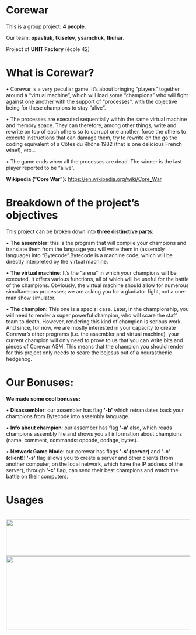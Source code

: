 # Corewar


This is a group project: __4 people__.


Our team: __opavliuk__, __tkiselev__, __ysamchuk__, __tkuhar__.


Project of __UNIT Factory__ (école 42)


# What is Corewar?

• Corewar is a very peculiar game. It’s about bringing “players” together around a
“virtual machine”, which will load some “champions” who will fight against one another
with the support of “processes”, with the objective being for these champions
to stay “alive”.


• The processes are executed sequentially within the same virtual machine and memory
space. They can therefore, among other things, write and rewrite on top of
each others so to corrupt one another, force the others to execute instructions that
can damage them, try to rewrite on the go the coding equivalent of a Côtes du
Rhône 1982 (that is one delicious French wine!), etc...


• The game ends when all the processes are dead. The winner is the last player
reported to be “alive”.


__Wikipedia ("Core War"):__ https://en.wikipedia.org/wiki/Core_War


# Breakdown of the project’s objectives


This project can be broken down into __three distinctive parts__:


• __The assembler__: this is the program that will compile your champions and translate
them from the language you will write them in (assembly language) into “Bytecode”.Bytecode
is a machine code, which will be directly interpreted by the virtual
machine.


• __The virtual machine__: It’s the “arena” in which your champions will be executed.
It offers various functions, all of which will be useful for the battle of the champions.
Obviously, the virtual machine should allow for numerous simultaneous processes;
we are asking you for a gladiator fight, not a one-man show simulator.


• __The champion__: This one is a special case. Later, in the championship, you will
need to render a super powerful champion, who will scare the staff team to death.
However, rendering this kind of champion is serious work. And since, for now, we
are mostly interested in your capacity to create Corewar’s other programs (i.e. the
assembler and virtual machine), your current champion will only need to prove to
us that you can write bits and pieces of Corewar ASM. This means that the champion
you should render for this project only needs to scare the bejesus out of a
neurasthenic hedgehog.


# Our Bonuses:

__We made some cool bonuses:__


• __Disassembler__: our assembler has flag __'-b'__ which retranslates back your champions from Bytecode into assembly language.


• __Info about champion__: our assember has flag __'-a'__ also, which reads champions assembly file and shows you 
all information about champions (name, comment, commands: opcode, codage, bytes).


• __Network Game Mode__: our corewar has flags __'-s' (server)__ and __'-c' (client)__!
__'-s'__ flag allows you to create a server and other clients (from another computer, on the local network,
which have the IP address of the server), through __'-c'__ flag, can send their best champions and watch the battle on their computers.

# Usages

<br>
<img height="100" width="600" src="https://github.com/lpavliuk/Corewar/blob/master/screenshots/Screen%20Shot%202018-08-13%20at%201.35.53%20PM.png" />
<img height="200" width="600" src="https://github.com/lpavliuk/Corewar/blob/master/screenshots/Screen%20Shot%202018-08-13%20at%201.35.26%20PM.png" />
<br>
